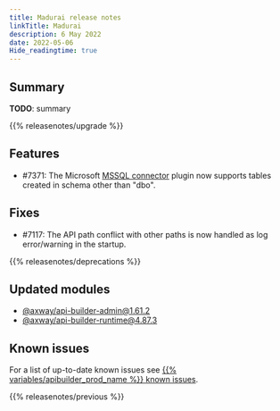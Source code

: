 ```yaml
---
title: Madurai release notes
linkTitle: Madurai
description: 6 May 2022
date: 2022-05-06
Hide_readingtime: true
---
```

## Summary

**TODO**: summary

{{% releasenotes/upgrade %}}

<!-- ## Breaking changes -->

## Features

* #7371: The Microsoft [MSSQL connector](/docs/developer_guide/connectors/mssql_connector) plugin now supports tables created in schema other than "dbo".

## Fixes

* #7117: The API path conflict with other paths is now handled as log error/warning in the startup.

{{% releasenotes/deprecations %}}

<!-- Regenerate modules/plugins with api-builder-tools script -->

## Updated modules

* [@axway/api-builder-admin@1.61.2](https://www.npmjs.com/package/@axway/api-builder-admin/v/1.61.2)
* [@axway/api-builder-runtime@4.87.3](https://www.npmjs.com/package/@axway/api-builder-runtime/v/4.87.3)

<!-- ## Updated plugins -->

## Known issues

For a list of up-to-date known issues see [{{% variables/apibuilder_prod_name %}} known issues](/docs/known_issues/).

{{% releasenotes/previous %}}
